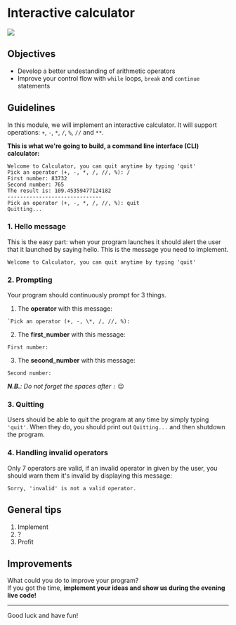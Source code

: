 # Interactive calculator
![](https://images.unsplash.com/photo-1523359366921-4c14294ff5bd?ixlib=rb-0.3.5&s=934851b96243529b57ab7740e6484289&auto=format&fit=crop&w=1000&q=80)

## Objectives
* Develop a better undestanding of arithmetic operators
* Improve your control flow with `while` loops, `break` and `continue` statements

## Guidelines
In this module, we will implement an interactive calculator. It will support operations: `+`, `-`, `*`, `/`, `%`, `//` and `**`.


**This is what we're going to build, a command line interface (CLI) calculator:**
```
Welcome to Calculator, you can quit anytime by typing 'quit'
Pick an operator (+, -, *, /, //, %): /
First number: 83732
Second number: 765
The result is: 109.45359477124182
------------------------------
Pick an operator (+, -, *, /, //, %): quit
Quitting...
```

### 1. Hello message
This is the easy part: when your program launches it should alert the user that it launched by saying hello.
This is the message you need to implement.
```
Welcome to Calculator, you can quit anytime by typing 'quit'
```

### 2. Prompting
Your program should continuously prompt for 3 things.
1. The **operator** with this message:
```
`Pick an operator (+, -, \*, /, //, %): 
```
2. The **first\_number** with this message:
```
First number: 
```
3. The **second_number** with this message:
```
Second number: 
```
_**N.B.**: Do not forget the spaces after `:`_ 😉

### 3. Quitting
Users should be able to quit the program at any time by simply typing `'quit'`.
When they do, you should print out `Quitting...` and then shutdown the program.

### 4. Handling invalid operators
Only 7 operators are valid, if an invalid operator in given by the user, you should warn them it's invalid by displaying this message:
```
Sorry, 'invalid' is not a valid operator.
```

## General tips
1. Implement
2. ?
3. Profit


## Improvements
What could you do to improve your program?  
If you got the time, **implement your ideas and show us during the evening live code!**

---

Good luck and have fun!
